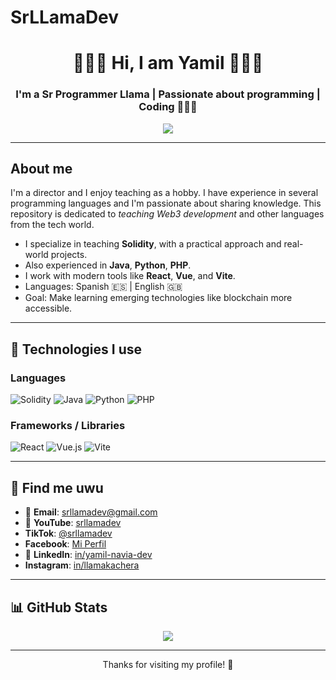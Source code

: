 # SrLLamaDev

<h1 align="center">🦙🦙🦙 Hi, I am Yamil 🦙🦙🦙</h1>
<h3 align="center">I'm a Sr Programmer Llama | Passionate about programming | Coding 🚀🚀🚀 </h3>

<p align="center">
    <img src="https://readme-typing-svg.herokuapp.com?color=36BCF7&center=true&vCenter=true&lines=Solidity+Coach;Code+and+Teaching+Enthusiast;Building+the+Future+of+Web3" />
</p>

---

##  About me

I'm a director and I enjoy teaching as a hobby. I have experience in several programming languages ​​and I'm passionate about sharing knowledge. This repository is dedicated to *teaching Web3 development* and other languages ​​from the tech world.

- I specialize in teaching **Solidity**, with a practical approach and real-world projects.
- Also experienced in **Java**, **Python**, **PHP**.
- I work with modern tools like **React**, **Vue**, and **Vite**.
- Languages: Spanish 🇪🇸 | English 🇬🇧
- Goal: Make learning emerging technologies like blockchain more accessible.

---

## 🚀 Technologies I use

### Languages
![Solidity](https://img.shields.io/badge/Solidity-363636?style=flat&logo=solidity&logoColor=white)
![Java](https://img.shields.io/badge/Java-ED8B00?style=flat&logo=java&logoColor=white)
![Python](https://img.shields.io/badge/Python-3776AB?style=flat&logo=python&logoColor=white)
![PHP](https://img.shields.io/badge/PHP-777BB4?style=flat&logo=php&logoColor=white)

### Frameworks / Libraries
![React](https://img.shields.io/badge/React-61DAFB?style=flat&logo=react&logoColor=black)
![Vue.js](https://img.shields.io/badge/Vue.js-4FC08D?style=flat&logo=vue.js&logoColor=white)
![Vite](https://img.shields.io/badge/Vite-646CFF?style=flat&logo=vite&logoColor=white)

---

## 🎥 Find me uwu

- 📩 **Email**: [srllamadev@gmail.com](mailto:srllamadev@gmail.com)
- 🎥 **YouTube**: [srllamadev](https://www.youtube.com/@srllamadev)
-  **TikTok**: [@srllamadev](https://www.tiktok.com/@srllamadev)
-  **Facebook**: [Mi Perfil](https://facebook.com/profile.php?id=61570256863781)
- 💼 **LinkedIn**: [in/yamil-navia-dev](https://linkedin.com/in/srllamadev)
-  **Instagram**: [in/llamakachera](https://www.instagram.com/llama_kachera)

---

## 📊 GitHub Stats

<p align="center">
  <!--<img src="https://github-readme-stats.vercel.app/api?username=srllamadev&show_icons=true&theme=radical" />-->
  <img src="https://github-readme-stats.vercel.app/api/top-langs/?username=srllamadev&layout=compact&theme=radical" />
</p>

---

<p align="center"> Thanks for visiting my profile! 🚀</p>
